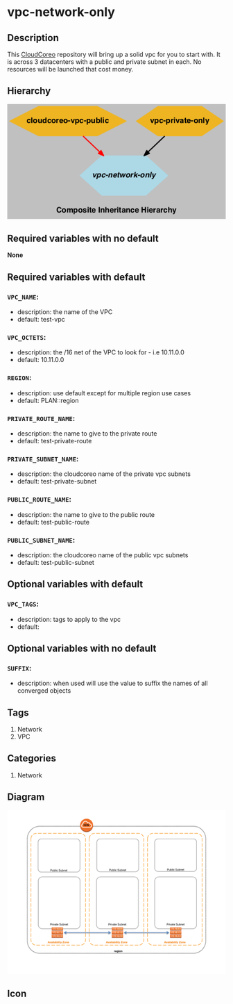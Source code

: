 vpc-network-only
======================


## Description
This [CloudCoreo](http://www.cloudcoreo.com) repository will bring up a solid vpc for you to start with. It is across 3 datacenters with a public and private subnet in each. No resources will be launched that cost money.


## Hierarchy
![composite inheritance hierarchy](https://raw.githubusercontent.com/CloudCoreo/vpc-network-only/master/images/hierarchy.png "composite inheritance hierarchy")



## Required variables with no default

**None**


## Required variables with default

### `VPC_NAME`:
  * description: the name of the VPC
  * default: test-vpc


### `VPC_OCTETS`:
  * description: the /16 net of the VPC to look for - i.e 10.11.0.0
  * default: 10.11.0.0


### `REGION`:
  * description: use default except for multiple region use cases
  * default: PLAN::region

### `PRIVATE_ROUTE_NAME`:
  * description: the name to give to the private route
  * default: test-private-route


### `PRIVATE_SUBNET_NAME`:
  * description: the cloudcoreo name of the private vpc subnets
  * default: test-private-subnet


### `PUBLIC_ROUTE_NAME`:
  * description: the name to give to the public route
  * default: test-public-route


### `PUBLIC_SUBNET_NAME`:
  * description: the cloudcoreo name of the public vpc subnets
  * default: test-public-subnet



## Optional variables with default

### `VPC_TAGS`:
  * description: tags to apply to the vpc
  * default: 


## Optional variables with no default

### `SUFFIX`:
  * description: when used will use the value to suffix the names of all converged objects

## Tags
1. Network
1. VPC

## Categories
1. Network



## Diagram
![alt text](https://raw.githubusercontent.com/CloudCoreo/vpc-network-only/master/images/diagram.png "Public and Private nets across 3 subnets")


## Icon



